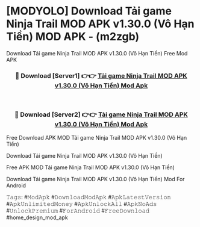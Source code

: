 # [MODYOLO] Download Tải game Ninja Trail MOD APK v1.30.0 (Vô Hạn Tiền) MOD APK - (m2zgb)
Download Tải game Ninja Trail MOD APK v1.30.0 (Vô Hạn Tiền) Free Mod APK

<div align="center">
<h3>🔴 Download [Server1] 👉👉 <a href="https://apk-comot.site?title=Tải_game_Ninja_Trail_MOD_APK_v1.30.0_(Vô_Hạn_Tiền)">Tải game Ninja Trail MOD APK v1.30.0 (Vô Hạn Tiền) Mod Apk</a></h3><br>

<h3>🔴 Download [Server2] 👉👉 <a href="https://apk-comot.site?title=Tải_game_Ninja_Trail_MOD_APK_v1.30.0_(Vô_Hạn_Tiền)">Tải game Ninja Trail MOD APK v1.30.0 (Vô Hạn Tiền) Mod Apk</a></h3>
</div>


Free Download APK MOD Tải game Ninja Trail MOD APK v1.30.0 (Vô Hạn Tiền)

Download Tải game Ninja Trail MOD APK v1.30.0 (Vô Hạn Tiền) 

Free APK MOD Tải game Ninja Trail MOD APK v1.30.0 (Vô Hạn Tiền) 

Download Tải game Ninja Trail MOD APK v1.30.0 (Vô Hạn Tiền) Mod For Android

𝚃𝚊𝚐𝚜: #𝙼𝚘𝚍𝙰𝚙𝚔 #𝙳𝚘𝚠𝚗𝚕𝚘𝚊𝚍𝙼𝚘𝚍𝙰𝚙𝚔 #𝙰𝚙𝚔𝙻𝚊𝚝𝚎𝚜𝚝𝚅𝚎𝚛𝚜𝚒𝚘𝚗 #𝙰𝚙𝚔𝚄𝚗𝚕𝚒𝚖𝚒𝚝𝚎𝚍𝙼𝚘𝚗𝚎𝚢 #𝙰𝚙𝚔𝚄𝚗𝚕𝚘𝚌𝚔𝙰𝚕𝚕 #𝙰𝚙𝚔𝙽𝚘𝙰𝚍𝚜 #𝚄𝚗𝚕𝚘𝚌𝚔𝙿𝚛𝚎𝚖𝚒𝚞𝚖 #𝙵𝚘𝚛𝙰𝚗𝚍𝚛𝚘𝚒𝚍 #𝙵𝚛𝚎𝚎𝙳𝚘𝚠𝚗𝚕𝚘𝚊𝚍 #home_design_mod_apk